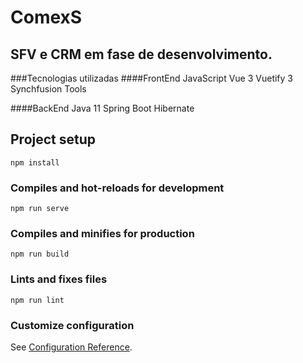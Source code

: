 # ComexS
## SFV e CRM em fase de desenvolvimento.

###Tecnologias utilizadas
####FrontEnd
JavaScript
Vue 3
Vuetify 3
Synchfusion Tools

####BackEnd
Java 11
Spring Boot
Hibernate

## Project setup
```
npm install
```

### Compiles and hot-reloads for development
```
npm run serve
```

### Compiles and minifies for production
```
npm run build
```

### Lints and fixes files
```
npm run lint
```

### Customize configuration
See [Configuration Reference](https://cli.vuejs.org/config/).
